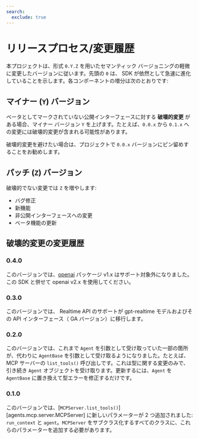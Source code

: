 ```yaml
---
search:
  exclude: true
---
```

# リリースプロセス/変更履歴

本プロジェクトは、形式 `0.Y.Z` を用いたセマンティック バージョニングの軽微に変更したバージョンに従います。先頭の `0` は、 SDK が依然として急速に進化していることを示します。各コンポーネントの増分は次のとおりです:

## マイナー (`Y`) バージョン

ベータとしてマークされていない公開インターフェースに対する **破壊的変更** がある場合、マイナー バージョン `Y` を上げます。たとえば、`0.0.x` から `0.1.x` への変更には破壊的変更が含まれる可能性があります。

破壊的変更を避けたい場合は、プロジェクトで `0.0.x` バージョンにピン留めすることをお勧めします。

## パッチ (`Z`) バージョン

破壊的でない変更では `Z` を増やします:

- バグ修正
- 新機能
- 非公開インターフェースへの変更
- ベータ機能の更新

## 破壊的変更の変更履歴

### 0.4.0

このバージョンでは、[openai](https://pypi.org/project/openai/) パッケージ v1.x はサポート対象外になりました。 この SDK と併せて openai v2.x を使用してください。

### 0.3.0

このバージョンでは、 Realtime API のサポートが gpt-realtime モデルおよびその API インターフェース（ GA バージョン）に移行します。

### 0.2.0

このバージョンでは、これまで `Agent` を引数として受け取っていた一部の箇所が、代わりに `AgentBase` を引数として受け取るようになりました。たとえば、 MCP サーバーの `list_tools()` 呼び出しです。これは型に関する変更のみで、引き続き `Agent` オブジェクトを受け取ります。更新するには、`Agent` を `AgentBase` に置き換えて型エラーを修正するだけです。

### 0.1.0

このバージョンでは、[`MCPServer.list_tools()`][agents.mcp.server.MCPServer] に新しいパラメーターが 2 つ追加されました: `run_context` と `agent`。`MCPServer` をサブクラス化するすべてのクラスに、これらのパラメーターを追加する必要があります。